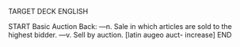 TARGET DECK
ENGLISH

START
Basic
Auction
Back: —n. Sale in which articles are sold to the highest bidder. —v. Sell by auction. [latin augeo auct- increase]
END
